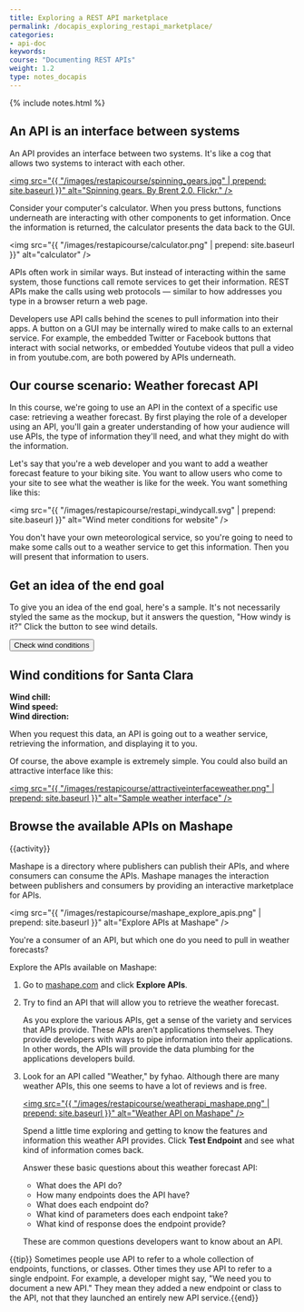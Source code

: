 ```yaml
---
title: Exploring a REST API marketplace
permalink: /docapis_exploring_restapi_marketplace/
categories:
- api-doc
keywords: 
course: "Documenting REST APIs"
weight: 1.2
type: notes_docapis
---
```

{% include notes.html %}

## An API is an interface between systems
An API provides an interface between two systems. It's like a cog that allows two systems to interact with each other.

<a href="http://bit.ly/1DexWM0"><img src="{{ "/images/restapicourse/spinning_gears.jpg" | prepend: site.baseurl }}" alt="Spinning gears. By Brent 2.0. Flickr." /></a>

Consider your computer's calculator. When you press buttons, functions underneath are interacting with other components to get information. Once the information is returned, the calculator presents the data back to the GUI.

<img src="{{ "/images/restapicourse/calculator.png" | prepend: site.baseurl }}" alt="calculator" />

APIs often work in similar ways. But instead of interacting within the same system, those functions call remote services to get their information. REST APIs make the calls using web protocols &mdash; similar to how addresses you type in a browser return a web page.

Developers use API calls behind the scenes to pull information into their apps. A button on a GUI may be internally wired to make calls to an external service. For example, the embedded Twitter or Facebook buttons that interact with social networks, or embedded Youtube videos that pull a video in from youtube.com, are both powered by APIs underneath.

## Our course scenario: Weather forecast API

In this course, we're going to use an API in the context of a specific use case: retrieving a weather forecast. By first playing the role of a developer using an API, you'll gain a greater understanding of how your audience will use APIs, the type of information they'll need, and what they might do with the information.

Let's say that you're a web developer and you want to add a weather forecast feature to your biking site. You want to allow users who come to your site to see what the weather is like for the week. You want something like this:

<img src="{{ "/images/restapicourse/restapi_windycall.svg" | prepend: site.baseurl }}" alt="Wind meter conditions for website" />

You don't have your own meteorological service, so you're going to need to make some calls out to a weather service to get this information. Then you will present that information to users.

## Get an idea of the end goal

To give you an idea of the end goal, here's a sample. It's not necessarily styled the same as the mockup, but it answers the question, "How windy is it?" Click the button to see wind details.

<style>
   #wind_direction, #wind_chill, #wind_speed, #temperature, #speed {color: red; font-weight: bold;}
</style>
  
<script>
function checkWind() { 

var output = $.ajax({
    url: 'https://simple-weather.p.mashape.com/weatherdata?lat=37.354108&lng=-121.955236', 
    type: 'GET', 
    data: {}, 
    dataType: 'json',
    success: function(data) {
        $("#wind_speed").append (data.query.results.channel.wind.speed);
        $("#wind_direction").append (data.query.results.channel.wind.direction);
        $("#wind_chill").append (data.query.results.channel.wind.chill);
        $("#temperature").append (data.query.results.channel.units.temperature);
        $("#speed").append (data.query.results.channel.units.speed);
        $(".units").show();
        },
    error: function(err) { alert(err); },
    beforeSend: function(xhr) {
    xhr.setRequestHeader("X-Mashape-Authorization", "uvkVLfg5opmshlI7b2R7cCMUFkj2p19Vomhjsn8DUilYqeRp3u");
    }
});  
}
</script>

<button type="button" onclick="checkWind()" class="btn btn-danger">Check wind conditions</button>

<h2>Wind conditions for Santa Clara</h2>

<b>Wind chill: </b><span id="wind_chill"></span> <span id="temperature"></span></br>
<b>Wind speed: </b><span id="wind_speed"></span> <span id="speed"></span></br>
<b>Wind direction: </b><span id="wind_direction"></span>

When you request this data, an API is going out to a weather service, retrieving the information, and displaying it to you. 

Of course, the above example is extremely simple. You could also build an attractive interface like this:

<a href="https://weather.yahoo.com/united-states/california/santa-clara-2488836/"><img src="{{ "/images/restapicourse/attractiveinterfaceweather.png" | prepend: site.baseurl }}" alt="Sample weather interface" /></a>

## Browse the available APIs on Mashape

{{activity}}

Mashape is a directory where publishers can publish their APIs, and where consumers can consume the APIs. Mashape manages the interaction between publishers and consumers by providing an interactive marketplace for APIs.

<img src="{{ "/images/restapicourse/mashape_explore_apis.png" | prepend: site.baseurl }}" alt="Explore APIs at Mashape" />

You're a consumer of an API, but which one do you need to pull in weather forecasts?

Explore the APIs available on Mashape:

1. Go to [mashape.com](http://mashape.com) and click **Explore APIs**.
2. Try to find an API that will allow you to retrieve the weather forecast.

    As you explore the various APIs, get a sense of the variety and services that APIs provide. These APIs aren't applications themselves. They provide developers with ways to pipe information into their applications. In other words, the APIs will provide the data plumbing for the applications developers build.

3. Look for an API called "Weather," by fyhao. Although there are many weather APIs, this one seems to have a lot of reviews and is free.

    <a href="https://www.mashape.com/fyhao/weather-13"><img src="{{ "/images/restapicourse/weatherapi_mashape.png" | prepend: site.baseurl }}" alt="Weather API on Mashape" /></a>

    Spend a little time exploring and getting to know the features and information this weather API provides. Click **Test Endpoint** and see what kind of information comes back.

    Answer these basic questions about this weather forecast API:

    <ul>
    <li>What does the API do?</li>
    <li>How many endpoints does the API have?</li>
    <li>What does each endpoint do?</li>
    <li>What kind of parameters does each endpoint take?</li>
    <li>What kind of response does the endpoint provide?</li>
    </ul>

    These are common questions developers want to know about an API.


{{tip}} Sometimes people use API to refer to a whole collection of endpoints, functions, or classes. Other times they use API to refer to a single endpoint. For example, a developer might say, "We need you to document a new API." They mean they added a new endpoint or class to the API, not that they launched an entirely new API service.{{end}}

